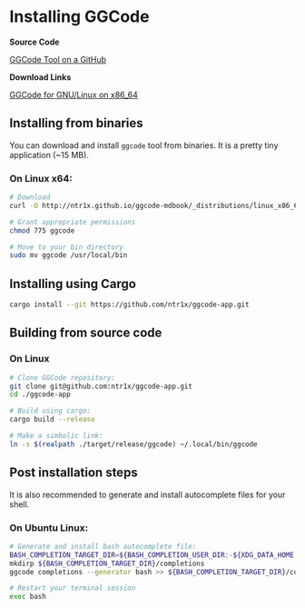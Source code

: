 # Installing GGCode

**Source Code**

[GGCode Tool on a GitHub](https://github.com/ntr1x/ggcode-app)

**Download Links**

[GGCode for GNU/Linux on x86_64](../_distributions/linux_x86_64/ggcode)

## Installing from binaries

You can download and install `ggcode` tool from binaries. It is a pretty tiny application (~15 MB).

### On Linux x64:

```bash
# Download
curl -O http://ntr1x.github.io/ggcode-mdbook/_distributions/linux_x86_64/ggcode

# Grant appropriate permissions
chmod 775 ggcode

# Move to your bin directory
sudo mv ggcode /usr/local/bin
```

## Installing using Cargo

```bash
cargo install --git https://github.com/ntr1x/ggcode-app.git
```

## Building from source code

### On Linux

```bash
# Clone GGCode repository:
git clone git@github.com:ntr1x/ggcode-app.git
cd ./ggcode-app

# Build using cargo:
cargo build --release

# Make a simbolic link:
ln -s $(realpath ./target/release/ggcode) ~/.local/bin/ggcode
```

## Post installation steps

It is also recommended to generate and install autocomplete files for your shell.

### On Ubuntu Linux:

```bash
# Generate and install bash autocomplete file:
BASH_COMPLETION_TARGET_DIR=${BASH_COMPLETION_USER_DIR:-${XDG_DATA_HOME:-$HOME/.local/share}/bash-completion}/completions
mkdirp ${BASH_COMPLETION_TARGET_DIR}/completions
ggcode completions --generator bash >> ${BASH_COMPLETION_TARGET_DIR}/completions/ggcode.bash

# Restart your terminal session
exec bash
```
